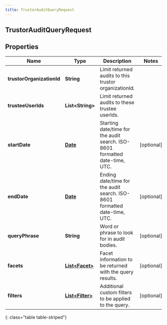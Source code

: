 ```yaml
---
title: TrustorAuditQueryRequest
---
```

## TrustorAuditQueryRequest


## Properties

| Name | Type | Description | Notes |
| ------------ | ------------- | ------------- | ------------- |
| **trustorOrganizationId** | **String** | Limit returned audits to this trustor organizationId. |  |
| **trusteeUserIds** | **List&lt;String&gt;** | Limit returned audits to these trustee userIds. |  |
| **startDate** | [**Date**](Date.html) | Starting date/time for the audit search. ISO-8601 formatted date-time, UTC. |  [optional] |
| **endDate** | [**Date**](Date.html) | Ending date/time for the audit search. ISO-8601 formatted date-time, UTC. |  [optional] |
| **queryPhrase** | **String** | Word or phrase to look for in audit bodies. |  [optional] |
| **facets** | [**List&lt;Facet&gt;**](Facet.html) | Facet information to be returned with the query results. |  [optional] |
| **filters** | [**List&lt;Filter&gt;**](Filter.html) | Additional custom filters to be applied to the query. |  [optional] |
{: class="table table-striped"}



